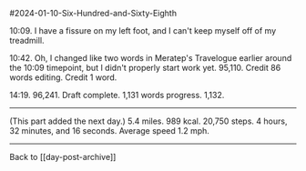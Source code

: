 #2024-01-10-Six-Hundred-and-Sixty-Eighth

10:09.  I have a fissure on my left foot, and I can't keep myself off of my treadmill.

10:42.  Oh, I changed like two words in Meratep's Travelogue earlier around the 10:09 timepoint, but I didn't properly start work yet.  95,110.  Credit 86 words editing.  Credit 1 word.

14:19.  96,241.  Draft complete.  1,131 words progress.  1,132.

---
(This part added the next day.)  5.4 miles.  989 kcal.  20,750 steps.  4 hours, 32 minutes, and 16 seconds.  Average speed 1.2 mph.

---
Back to [[day-post-archive]]